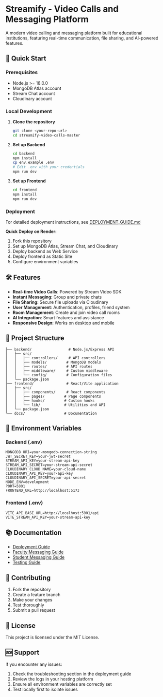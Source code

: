# Streamify - Video Calls and Messaging Platform

A modern video calling and messaging platform built for educational institutions, featuring real-time communication, file sharing, and AI-powered features.

## 🚀 Quick Start

### Prerequisites
- Node.js >= 18.0.0
- MongoDB Atlas account
- Stream Chat account
- Cloudinary account

### Local Development

1. **Clone the repository**
   ```bash
   git clone <your-repo-url>
   cd streamify-video-calls-master
   ```

2. **Set up Backend**
   ```bash
   cd backend
   npm install
   cp env.example .env
   # Edit .env with your credentials
   npm run dev
   ```

3. **Set up Frontend**
   ```bash
   cd frontend
   npm install
   npm run dev
   ```

### Deployment

For detailed deployment instructions, see [DEPLOYMENT_GUIDE.md](./DEPLOYMENT_GUIDE.md)

**Quick Deploy on Render:**
1. Fork this repository
2. Set up MongoDB Atlas, Stream Chat, and Cloudinary
3. Deploy backend as Web Service
4. Deploy frontend as Static Site
5. Configure environment variables

## 🛠️ Features

- **Real-time Video Calls**: Powered by Stream Video SDK
- **Instant Messaging**: Group and private chats
- **File Sharing**: Secure file uploads via Cloudinary
- **User Management**: Authentication, profiles, friend system
- **Room Management**: Create and join video call rooms
- **AI Integration**: Smart features and assistance
- **Responsive Design**: Works on desktop and mobile

## 📁 Project Structure

```
├── backend/                 # Node.js/Express API
│   ├── src/
│   │   ├── controllers/     # API controllers
│   │   ├── models/         # MongoDB models
│   │   ├── routes/         # API routes
│   │   ├── middleware/     # Custom middleware
│   │   └── config/         # Configuration files
│   └── package.json
├── frontend/               # React/Vite application
│   ├── src/
│   │   ├── components/     # React components
│   │   ├── pages/         # Page components
│   │   ├── hooks/         # Custom hooks
│   │   └── lib/           # Utilities and API
│   └── package.json
└── docs/                  # Documentation
```

## 🔧 Environment Variables

### Backend (.env)
```env
MONGODB_URI=your-mongodb-connection-string
JWT_SECRET_KEY=your-jwt-secret
STREAM_API_KEY=your-stream-api-key
STREAM_API_SECRET=your-stream-api-secret
CLOUDINARY_CLOUD_NAME=your-cloud-name
CLOUDINARY_API_KEY=your-api-key
CLOUDINARY_API_SECRET=your-api-secret
NODE_ENV=development
PORT=5001
FRONTEND_URL=http://localhost:5173
```

### Frontend (.env)
```env
VITE_API_BASE_URL=http://localhost:5001/api
VITE_STREAM_API_KEY=your-stream-api-key
```

## 📚 Documentation

- [Deployment Guide](./DEPLOYMENT_GUIDE.md)
- [Faculty Messaging Guide](./FACULTY_MESSAGING_GUIDE.md)
- [Student Messaging Guide](./STUDENT_MESSAGING_GUIDE.md)
- [Testing Guide](./TESTING_GUIDE.md)

## 🤝 Contributing

1. Fork the repository
2. Create a feature branch
3. Make your changes
4. Test thoroughly
5. Submit a pull request

## 📄 License

This project is licensed under the MIT License.

## 🆘 Support

If you encounter any issues:
1. Check the troubleshooting section in the deployment guide
2. Review the logs in your hosting platform
3. Ensure all environment variables are correctly set
4. Test locally first to isolate issues
